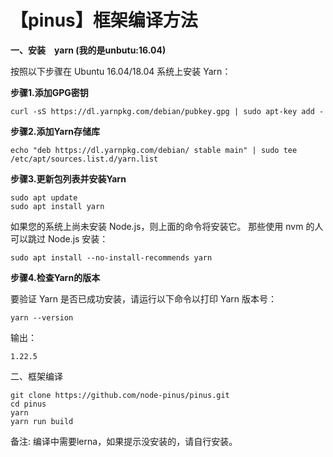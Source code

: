 # 【pinus】框架编译方法

**一、安装　yarn \(我的是unbutu:16.04\)**

按照以下步骤在 Ubuntu 16.04/18.04 系统上安装 Yarn：

**步骤1.添加GPG密钥**

```text
curl -sS https://dl.yarnpkg.com/debian/pubkey.gpg | sudo apt-key add -
```

**步骤2.添加Yarn存储库**

```text
echo "deb https://dl.yarnpkg.com/debian/ stable main" | sudo tee /etc/apt/sources.list.d/yarn.list
```

**步骤3.更新包列表并安装Yarn**

```text
sudo apt update
sudo apt install yarn
```

如果您的系统上尚未安装 Node.js，则上面的命令将安装它。 那些使用 nvm 的人可以跳过 Node.js 安装：

```text
sudo apt install --no-install-recommends yarn
```

**步骤4.检查Yarn的版本**

要验证 Yarn 是否已成功安装，请运行以下命令以打印 Yarn 版本号：

```text
yarn --version
```

输出：

```text
1.22.5
```

二、框架编译

```text
git clone https://github.com/node-pinus/pinus.git
cd pinus
yarn
yarn run build
```

备注: 编译中需要lerna，如果提示没安装的，请自行安装。

